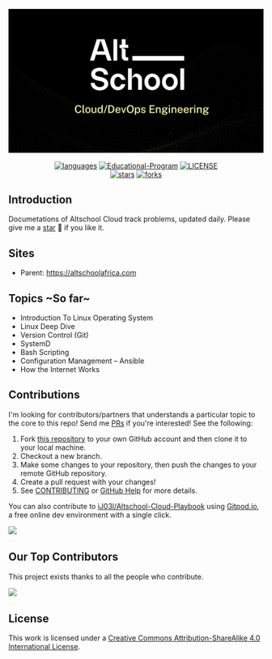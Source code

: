 <p align="center">
  <a href="https://github.com/iJ03l/Altschool-Cloud-Playbook"><img src="./images/Altschoollogo.jpg" alt="Altschoolers-Playbook"></a>
</p>

<p align="center">
  <a href="https://github.com/iJ03l/Altschool-Cloud-Playbook"><img src="https://img.shields.io/badge/langs-Linux%20%7C%20YAML%20%7C%20BashScripting%20%7C%20...-red?style=flat-square&color=42b883" alt="languages"></a>
  <a href="https://altschoolafrica.com/#/?id=how-to-join"><img src="https://img.shields.io/badge/organization-join%20us-42b883?style=flat-square" alt="Educational-Program"></a>
  <a href="https://github.com/iJ03l/Altschool-Cloud-Playbook/blob/main/LICENSE"><img src="https://img.shields.io/github/license/iJ03l/Altschool-Cloud-Playbook?color=42b883&style=flat-square" alt="LICENSE"></a><br>
  <a href="https://github.com/iJ03l/Altschool-Cloud-Playbook/stargazers"><img src="https://img.shields.io/github/stars/iJ03l/Altschool-Cloud-Playbook?color=42b883&logo=github&style=flat-square" alt="stars"></a>
  <a href="https://github.com/iJ03l/Altschool-Cloud-Playbook/network/members"><img src="https://img.shields.io/github/forks/iJ03l/Altschool-Cloud-Playbook?color=42b883&logo=github&style=flat-square" alt="forks"></a>
  </p>

## Introduction

Documetations of Altschool Cloud track problems, updated daily. Please give me a [star](https://github.com/iJ03l/Altschool-Cloud-Playbook) 🌟 if you like it.

## Sites

-   Parent: https://altschoolafrica.com


## Topics ~So far~

-   Introduction To Linux Operating System
-   Linux Deep Dive
-   Version Control (Git)
-   SystemD
-   Bash Scripting
-   Configuration Management – Ansible
-   How the Internet Works

## Contributions

I'm looking for contributors/partners that understands a particular topic to the core to this repo! Send me [PRs](https://github.com/iJ03l/Altschool-Cloud-Playbook/pulls) if you're interested! See the following:

1. Fork [this repository](https://github.com/iJ03l/Altschool-Cloud-Playbook) to your own GitHub account and then clone it to your local machine.
1. Checkout a new branch.
1. Make some changes to your repository, then push the changes to your remote GitHub repository.
1. Create a pull request with your changes!
1. See [CONTRIBUTING](https://github.com/iJ03l/Altschool-Cloud-Playbook/blob/master/CONTRIBUTING.md) or [GitHub Help](https://help.github.com/en) for more details.


You can also contribute to [iJ03l/Altschool-Cloud-Playbook](https://github.com/iJ03l/Altschool-Cloud-Playbook) using [Gitpod.io](https://www.gitpod.io), a free online dev environment with a single click.

<a href="https://gitpod.io/#https://github.com/iJ03l/Altschool-Cloud-Playbook" target="_blank" alt="Open in Gitpod"><img src="https://gitpod.io/button/open-in-gitpod.svg"></a>

<!-- ## Stargazers over time


<a href="https://github.com/iJ03l" target="_blank"><img src="./images/starcharts.svg" alt="Stargazers over time" /></a> -->

## Our Top Contributors

This project exists thanks to all the people who contribute.

<a href="https://github.com/doocs/iJ03l/Altschool-Cloud-Playbook" target="_blank"><img src="https://contrib.rocks/image?repo=iJ03l/Altschool-Cloud-Playbook&max=500" /></a>

## License

This work is licensed under a <a rel="license" href="http://creativecommons.org/licenses/by-sa/4.0/">Creative Commons Attribution-ShareAlike 4.0 International License</a>.
